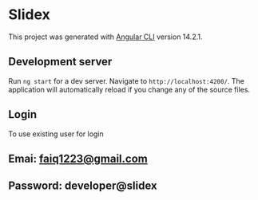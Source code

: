 # Slidex

This project was generated with [Angular CLI](https://github.com/angular/angular-cli) version 14.2.1.

## Development server

Run `ng start` for a dev server. Navigate to `http://localhost:4200/`. The application will automatically reload if you change any of the source files.

## Login

To use existing user for login 
## Emai: faiq1223@gmail.com
## Password: developer@slidex
